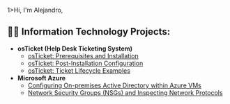 1>Hi, I'm Alejandro,

<h2>👨‍💻 Information Technology Projects:</h2>

- <b>osTicket (Help Desk Ticketing System)</b>
  - [osTicket: Prerequisites and Installation](https://github.com/ab2315/osticket-prereqs)
  - [osTicket: Post-Installation Configuration](https://github.com/ab2315/post-install-config)
  - [osTicket: Ticket Lifecycle Examples](https://github.com/ab2315/ticket-lifecycle)
- <b>Microsoft Azure</b>
  - [Configuring On-premises Active Directory within Azure VMs](https://github.com/ab2315/configure-ad)
  - [Network Security Groups (NSGs) and Inspecting Network Protocols](https://github.com/ab2315/azure-network-protocols)
